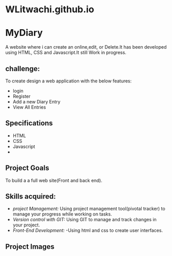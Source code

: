 # WLitwachi.github.io
# MyDiary
A website where i can create an online,edit, or Delete.It has been developed using HTML, CSS and Javascript.It still Work in progress.

## challenge:
To create design a web application with the below features:
* login
* Register
* Add a new Diary Entry
* View All Entries


## Specifications
- HTML
- CSS
- Javascript
-

## Project Goals
To build a a full web site(Front and back end).

## Skills acquired:
* _project Management:_
Using project management tool(pivotal tracker) to manage your progress while working on tasks.
* _Version control with GIT:_
Using GIT to manage and track changes in your project.
* _Front-End Development:_
-Using html and css to create user interfaces.

## Project Images
